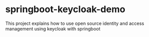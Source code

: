 # springboot-keycloak-demo
This project explains how to use open source identity and access management using keycloak with springboot
